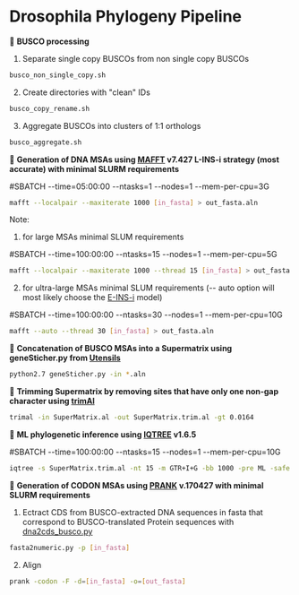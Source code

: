 # Drosophila Phylogeny Pipeline 

:red_circle: **BUSCO processing**
1) Separate single copy BUSCOs from non single copy BUSCOs    
```bash
busco_non_single_copy.sh
```
2) Create directories with "clean" IDs     
```bash
busco_copy_rename.sh
```     
3) Aggregate BUSCOs into clusters of 1:1 orthologs 
```bash
busco_aggregate.sh
```
:red_circle: **Generation of DNA MSAs using [MAFFT](https://mafft.cbrc.jp/alignment/software/) v7.427 L-INS-i strategy (most accurate) with minimal SLURM requirements**

#SBATCH --time=05:00:00 --ntasks=1 --nodes=1 --mem-per-cpu=3G
```bash
mafft --localpair --maxiterate 1000 [in_fasta] > out_fasta.aln
```
Note: 
1) for large MSAs minimal SLUM requirements 

#SBATCH --time=100:00:00 --ntasks=15 --nodes=1 --mem-per-cpu=5G
```bash
mafft --localpair --maxiterate 1000 --thread 15 [in_fasta] > out_fasta.aln
```
2) for ultra-large MSAs minimal SLUM requirements (-- auto option will most likely choose the [E-INS-i](https://mafft.cbrc.jp/alignment/software/manual/manual.html) model)

#SBATCH --time=100:00:00 --ntasks=30 --nodes=1 --mem-per-cpu=10G
```bash
mafft --auto --thread 30 [in_fasta] > out_fasta.aln
```
:red_circle: **Concatenation of BUSCO MSAs into a Supermatrix using geneSticher.py from [Utensils](https://github.com/ballesterus/Utensils)**  
```bash
python2.7 geneSticher.py -in *.aln
```

:red_circle: **Trimming Supermatrix by removing sites that have only one non-gap character using [trimAl](http://trimal.cgenomics.org/introduction)**
```bash
trimal -in SuperMatrix.al -out SuperMatrix.trim.al -gt 0.0164
```
:red_circle: **ML phylogenetic inference using [IQTREE](http://www.iqtree.org/) v1.6.5**

#SBATCH --time=100:00:00 --ntasks=15 --nodes=1 --mem-per-cpu=10G
```bash
iqtree -s SuperMatrix.trim.al -nt 15 -m GTR+I+G -bb 1000 -pre ML -safe -bb 1000 -alrt 1000 -abayes
```
:red_circle: **Generation of CODON MSAs using [PRANK](http://wasabiapp.org/software/prank/) v.170427 with minimal SLURM requirements**

1) Ectract CDS from BUSCO-extracted DNA sequences in fasta that correspond to BUSCO-translated Protein sequences with [dna2cds_busco.py](https://github.com/SchriderLab/drosophila_phylogeny/blob/master/scripts/dna2cds_busco.py)
```bash
fasta2numeric.py -p [in_fasta] 
```
2) Align 
```bash
prank -codon -F -d=[in_fasta] -o=[out_fasta]
```





